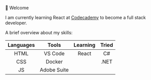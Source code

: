👋 Welcome

I am currently learning React at [Codecademy](https://codecademy.com) to become a full stack developer.

A brief overview about my skills:

| Languages |  Tools      | Learning | Tried |
|:---------:|:-----------:|:--------:|:-----:|
|    HTML   | VS Code     |   React  |   C#  |
|    CSS    |  Docker     |          |  .NET |
|     JS    | Adobe Suite |          |       |
